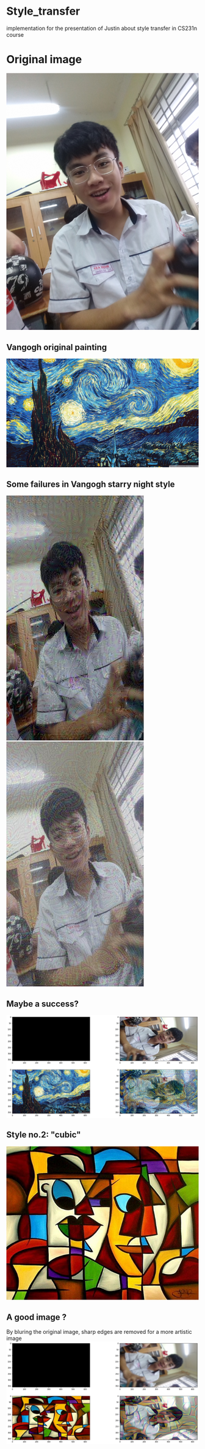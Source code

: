# Style_transfer
implementation for the presentation of Justin about style transfer in CS231n course
# Original image
![org](images/org_image.jpg)
## Vangogh original painting
![orgp](images/st_image.jpg)
## Some failures in Vangogh starry night style
![fail](images/style_manual_1.jpg)
![da](images/style_manual.jpg)
## Maybe a success?
![suc](images/style_final_2.png)
## Style no.2: "cubic"
![cu](images/cubic_image.jpg)
## A good image ?
By bluring the original image, sharp edges are removed for a more artistic image
![st](images/cubic_final.png)
